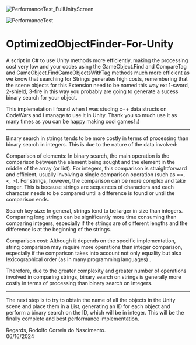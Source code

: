 ![PerformanceTest_FullUnityScreen](https://github.com/RodolfoCorreiaNascimento/OptimizedObjectFinder-For-Unity/assets/64981849/dde91652-90e4-4f21-ba48-70545506c47b)

![PerformanceTest](https://github.com/RodolfoCorreiaNascimento/OptimizedObjectFinder-For-Unity/assets/64981849/4bbc5fab-9d33-41f9-9eed-81b2e514a54f)

# OptimizedObjectFinder-For-Unity
A script in C# to use Unity methods more efficiently, making the processing cost very low and your codes using the GameObject.Find and CompareTag and GameObject.FindGameObjectsWithTag methods much more efficient as we know that searching for Strings generates high costs,  remembering that the scene objects for this Extension need to be named this way ex: 1-sword, 2-shield, 3-fire in this way you probably are going to generate a sucess binary search for your object.

This implemetation I found when I was studing c++ data structs on CodeWars and I manage to use it in Unity. Thank you so much use it as many times as you can be happy making cool games! :)

-----------------------------------------------------------------------------------------------------------------------------------------------------------------------------------------------------------------------------------------------------
Binary search in strings tends to be more costly in terms of processing than binary search in integers. This is due to the nature of the data involved:

Comparison of elements: In binary search, the main operation is the comparison between the element being sought and the element in the middle of the array (or list). For integers, this comparison is straightforward and efficient, usually involving a single comparison operation (such as ==, <, >). For strings, however, the comparison can be more complex and take longer. This is because strings are sequences of characters and each character needs to be compared until a difference is found or until the comparison ends.

Search key size: In general, strings tend to be larger in size than integers. Comparing long strings can be significantly more time consuming than comparing integers, especially if the strings are of different lengths and the difference is at the beginning of the strings.

Comparison cost: Although it depends on the specific implementation, string comparison may require more operations than integer comparison, especially if the comparison takes into account not only equality but also lexicographical order (as in many programming languages) .

Therefore, due to the greater complexity and greater number of operations involved in comparing strings, binary search on strings is generally more costly in terms of processing than binary search on integers.

-----------------------------------------------------------------------------------------------------------------------------------------------------------------------------------------------------------------------------------------------------
The next step is to try to obtain the name of all the objects in the Unity scene and place them in a List, generating an ID for each object and perform a binary search on the ID, which will be in integer. This will be the finally complete and best performance implementation.

Regards, Rodolfo Correia do Nascimento.  
06/16/2024
